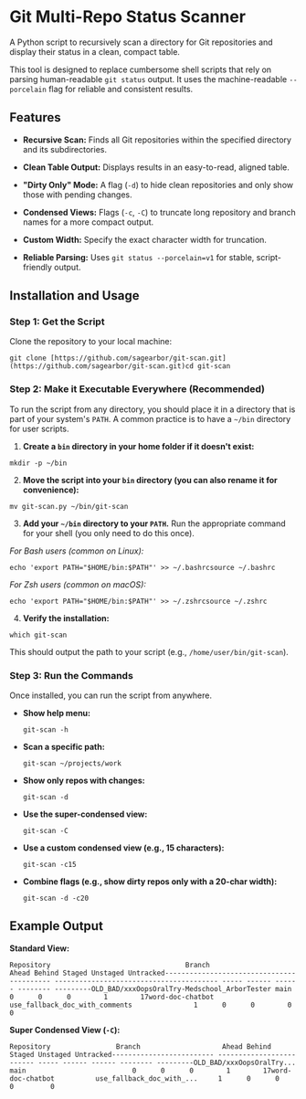 # Git Multi-Repo Status Scanner

A Python script to recursively scan a directory for Git repositories and display their status in a clean, compact table.

This tool is designed to replace cumbersome shell scripts that rely on parsing human-readable `git status` output. It uses the machine-readable `--porcelain` flag for reliable and consistent results.

## Features

- **Recursive Scan:** Finds all Git repositories within the specified directory and its subdirectories.
  
- **Clean Table Output:** Displays results in an easy-to-read, aligned table.
  
- **"Dirty Only" Mode:** A flag (`-d`) to hide clean repositories and only show those with pending changes.
  
- **Condensed Views:** Flags (`-c`, `-C`) to truncate long repository and branch names for a more compact output.
  
- **Custom Width:** Specify the exact character width for truncation.
  
- **Reliable Parsing:** Uses `git status --porcelain=v1` for stable, script-friendly output.
  

## Installation and Usage

### Step 1: Get the Script

Clone the repository to your local machine:

```
git clone [https://github.com/sagearbor/git-scan.git](https://github.com/sagearbor/git-scan.git)cd git-scan
```

### Step 2: Make it Executable Everywhere (Recommended)

To run the script from any directory, you should place it in a directory that is part of your system's `PATH`. A common practice is to have a `~/bin` directory for user scripts.

1. **Create a `bin` directory in your home folder if it doesn't exist:**
  
  ```
  mkdir -p ~/bin
  ```
  
2. **Move the script into your `bin` directory (you can also rename it for convenience):**
  
  ```
  mv git-scan.py ~/bin/git-scan
  ```
  
3. **Add your `~/bin` directory to your `PATH`.** Run the appropriate command for your shell (you only need to do this once).
  
  *For Bash users (common on Linux):*
  
  ```
  echo 'export PATH="$HOME/bin:$PATH"' >> ~/.bashrcsource ~/.bashrc
  ```
  
  *For Zsh users (common on macOS):*
  
  ```
  echo 'export PATH="$HOME/bin:$PATH"' >> ~/.zshrcsource ~/.zshrc
  ```
  
4. **Verify the installation:**
  
  ```
  which git-scan
  ```
  
  This should output the path to your script (e.g., `/home/user/bin/git-scan`).
  

### Step 3: Run the Commands

Once installed, you can run the script from anywhere.

- **Show help menu:**
  
  ```
  git-scan -h
  ```
  
- **Scan a specific path:**
  
  ```
  git-scan ~/projects/work
  ```
  
- **Show only repos with changes:**
  
  ```
  git-scan -d
  ```
  
- **Use the super-condensed view:**
  
  ```
  git-scan -C
  ```
  
- **Use a custom condensed view (e.g., 15 characters):**
  
  ```
  git-scan -c15
  ```
  
- **Combine flags (e.g., show dirty repos only with a 20-char width):**
  
  ```
  git-scan -d -c20
  ```
  

## Example Output

**Standard View:**

```
Repository                                 Branch                                   Ahead Behind Staged Unstaged Untracked------------------------------------------ ---------------------------------------- ----- ------ ------ -------- ---------OLD_BAD/xxxOopsOralTry-Medschool_ArborTester main                                         0      0      0        1        17word-doc-chatbot                           use_fallback_doc_with_comments               1      0      0        0         0
```

**Super Condensed View (`-C`):**

```
Repository                Branch                    Ahead Behind Staged Unstaged Untracked------------------------- ------------------------- ----- ------ ------ -------- ---------OLD_BAD/xxxOopsOralTry... main                          0      0      0        1        17word-doc-chatbot          use_fallback_doc_with_...     1      0      0        0         0
```
